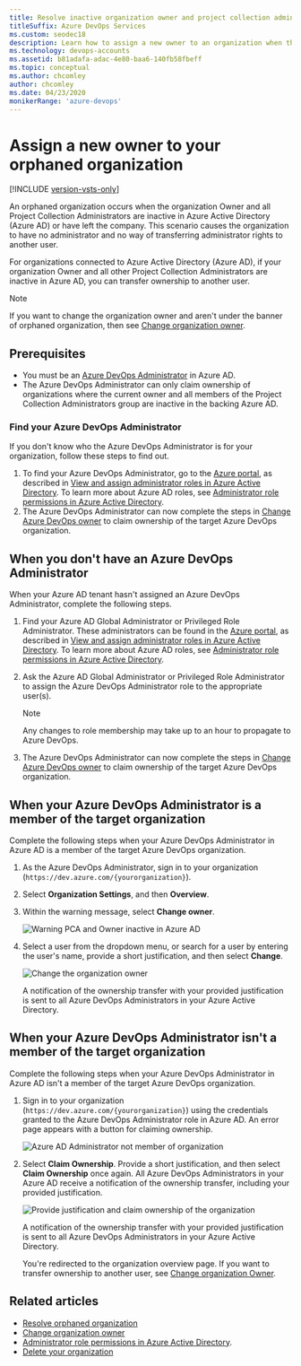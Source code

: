 ```yaml
---
title: Resolve inactive organization owner and project collection administrators
titleSuffix: Azure DevOps Services
ms.custom: seodec18
description: Learn how to assign a new owner to an organization when the current owner is inactive.
ms.technology: devops-accounts
ms.assetid: b81adafa-adac-4e80-baa6-140fb58fbeff
ms.topic: conceptual
ms.author: chcomley
author: chcomley
ms.date: 04/23/2020
monikerRange: 'azure-devops'
---
```


# Assign a new owner to your orphaned organization

[!INCLUDE [version-vsts-only](../../includes/version-vsts-only.md)]

An orphaned organization occurs when the organization Owner and all Project Collection Administrators are inactive in Azure Active Directory (Azure AD) or have left the company. This scenario causes the organization to have no administrator and no way of transferring administrator rights to another user.

For organizations connected to Azure Active Directory (Azure AD), if your organization Owner and all other Project Collection Administrators are inactive in Azure AD, you can transfer ownership to another user.

> [!NOTE]  
> If you want to change the organization owner and aren't under the banner of orphaned organization, then see [Change organization owner](change-organization-ownership.md).

## Prerequisites

- You must be an [Azure DevOps Administrator](/azure/active-directory/users-groups-roles/directory-assign-admin-roles#azure-devops-administrator) in Azure AD.
- The Azure DevOps Administrator can only claim ownership of organizations where the current owner and all members of the Project Collection Administrators group are inactive in the backing Azure AD.

### Find your Azure DevOps Administrator

If you don't know who the Azure DevOps Administrator is for your organization, follow these steps to find out.

1.  To find your Azure DevOps Administrator, go to the [Azure portal](https://portal.azure.com/), as described in [View and assign administrator roles in Azure Active Directory](/azure/active-directory/users-groups-roles/directory-manage-roles-portal). To learn more about Azure AD roles, see [Administrator role permissions in Azure Active Directory](/azure/active-directory/users-groups-roles/directory-assign-admin-roles).
2.  The Azure DevOps Administrator can now complete the steps in [Change Azure DevOps owner](change-organization-ownership.md) to claim ownership of the target Azure DevOps organization.

## When you don't have an Azure DevOps Administrator

When your Azure AD tenant hasn't assigned an Azure DevOps Administrator, complete the following steps.

1.  Find your Azure AD Global Administrator or Privileged Role Administrator. These administrators can be found in the [Azure portal](https://portal.azure.com/), as described in [View and assign administrator roles in Azure Active Directory](/azure/active-directory/users-groups-roles/directory-manage-roles-portal). To learn more about Azure AD roles, see [Administrator role permissions in Azure Active Directory](/azure/active-directory/users-groups-roles/directory-assign-admin-roles).
2.  Ask the Azure AD Global Administrator or Privileged Role Administrator to assign the Azure DevOps Administrator role to the appropriate user(s).

    > [!NOTE]  
    > Any changes to role membership may take up to an hour to propagate to Azure DevOps.

3.  The Azure DevOps Administrator can now complete the steps in [Change Azure DevOps owner](change-organization-ownership.md) to claim ownership of the target Azure DevOps organization.

## When your Azure DevOps Administrator is a member of the target organization

Complete the following steps when your Azure DevOps Administrator in Azure AD is a member of the target Azure DevOps organization.

1.  As the Azure DevOps Administrator, sign in to your organization (`https://dev.azure.com/{yourorganization}`).

2.  Select **Organization Settings**, and then **Overview**.

3.  Within the warning message, select **Change owner**.

    ![Warning PCA and Owner inactive in Azure AD](media/change-organization-ownership/warning-message-change-owner.png)

4.  Select a user from the dropdown menu, or search for a user by entering the user's name, provide a short justification, and then select **Change**.

    ![Change the organization owner](media/change-organization-ownership/change-organization-owner.png)

    A notification of the ownership transfer with your provided justification is sent to all Azure DevOps Administrators in your Azure Active Directory.

## When your Azure DevOps Administrator isn't a member of the target organization

Complete the following steps when your Azure DevOps Administrator in Azure AD isn't a member of the target Azure DevOps organization.

1.  Sign in to your organization (`https://dev.azure.com/{yourorganization}`) using the credentials granted to the Azure DevOps Administrator role in Azure AD.
    An error page appears with a button for claiming ownership.

    ![Azure AD Administrator not member of organization](media/change-organization-ownership/error-message-administrator-not-member-of-organization.png)

2.  Select **Claim Ownership**. Provide a short justification, and then select **Claim Ownership** once again. All Azure DevOps Administrators in your Azure AD receive a notification of the ownership transfer, including your provided justification.

    ![Provide justification and claim ownership of the organization](media/change-organization-ownership/claim-ownership.png)

    A notification of the ownership transfer with your provided justification is sent to all Azure DevOps Administrators in your Azure Active Directory.

    You're redirected to the organization overview page. If you want to transfer ownership to another user, see [Change organization Owner](change-organization-ownership.md).

## Related articles

- [Resolve orphaned organization](resolve-orphaned-organization.md)
- [Change organization owner](change-organization-ownership.md)
- [Administrator role permissions in Azure Active Directory](/azure/active-directory/users-groups-roles/directory-assign-admin-roles).
- [Delete your organization](delete-your-organization.md)
